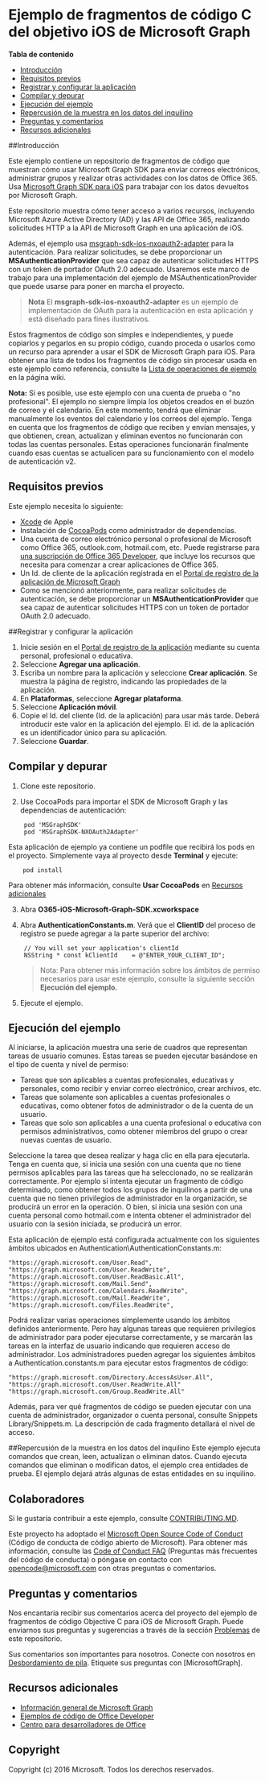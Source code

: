 # Ejemplo de fragmentos de código C del objetivo iOS de Microsoft Graph

**Tabla de contenido**

* [Introducción](#introducción)
* [Requisitos previos](#requisitos-previos)
* [Registrar y configurar la aplicación](#registrar-y-configurar-la-aplicación)
* [Compilar y depurar](#compilar-y-depurar)
* [Ejecución del ejemplo](#ejecución-del-ejemplo)
* [Repercusión de la muestra en los datos del inquilino](#repercusión-de-la-muestra-en-los-datos-del-inquilino)
* [Preguntas y comentarios](#preguntas-y-comentarios)
* [Recursos adicionales](#recursos-adicionales)

<a name="introduction"></a>
##Introducción

Este ejemplo contiene un repositorio de fragmentos de código que muestran cómo usar Microsoft Graph SDK para enviar correos electrónicos, administrar grupos y realizar otras actividades con los datos de Office 365. Usa [Microsoft Graph SDK para iOS](https://github.com/microsoftgraph/msgraph-sdk-ios) para trabajar con los datos devueltos por Microsoft Graph.

Este repositorio muestra cómo tener acceso a varios recursos, incluyendo Microsoft Azure Active Directory (AD) y las API de Office 365, realizando solicitudes HTTP a la API de Microsoft Graph en una aplicación de iOS. 

Además, el ejemplo usa [msgraph-sdk-ios-nxoauth2-adapter](https://github.com/microsoftgraph/msgraph-sdk-ios-nxoauth2-adapter) para la autenticación. Para realizar solicitudes, se debe proporcionar un **MSAuthenticationProvider** que sea capaz de autenticar solicitudes HTTPS con un token de portador OAuth 2.0 adecuado. Usaremos este marco de trabajo para una implementación del ejemplo de MSAuthenticationProvider que puede usarse para poner en marcha el proyecto.

 > **Nota** El **msgraph-sdk-ios-nxoauth2-adapter** es un ejemplo de implementación de OAuth para la autenticación en esta aplicación y está diseñado para fines ilustrativos.

Estos fragmentos de código son simples e independientes, y puede copiarlos y pegarlos en su propio código, cuando proceda o usarlos como un recurso para aprender a usar el SDK de Microsoft Graph para iOS. Para obtener una lista de todos los fragmentos de código sin procesar usada en este ejemplo como referencia, consulte la [Lista de operaciones de ejemplo](https://github.com/microsoftgraph/iOS-objectiveC-snippets-sample/wiki/Sample-Operations-List) en la página wiki.

**Nota:** Si es posible, use este ejemplo con una cuenta de prueba o "no profesional". El ejemplo no siempre limpia los objetos creados en el buzón de correo y el calendario. En este momento, tendrá que eliminar manualmente los eventos del calendario y los correos del ejemplo. Tenga en cuenta que los fragmentos de código que reciben y envían mensajes, y que obtienen, crean, actualizan y eliminan eventos no funcionarán con todas las cuentas personales. Estas operaciones funcionarán finalmente cuando esas cuentas se actualicen para su funcionamiento con el modelo de autenticación v2.

 

<a name="prerequisites"></a>
## Requisitos previos ##

Este ejemplo necesita lo siguiente:  
* [Xcode](https://developer.apple.com/xcode/downloads/) de Apple
* Instalación de [CocoaPods](https://guides.cocoapods.org/using/using-cocoapods.html) como administrador de dependencias.
* Una cuenta de correo electrónico personal o profesional de Microsoft como Office 365, outlook.com, hotmail.com, etc. Puede registrarse para [una suscripción de Office 365 Developer](https://aka.ms/devprogramsignup), que incluye los recursos que necesita para comenzar a crear aplicaciones de Office 365.
* Un Id. de cliente de la aplicación registrada en el [Portal de registro de la aplicación de Microsoft Graph](https://graph.microsoft.io/en-us/app-registration)
* Como se mencionó anteriormente, para realizar solicitudes de autenticación, se debe proporcionar un **MSAuthenticationProvider** que sea capaz de autenticar solicitudes HTTPS con un token de portador OAuth 2.0 adecuado. 


      
<a name="register"></a>
##Registrar y configurar la aplicación

1. Inicie sesión en el [Portal de registro de la aplicación](https://apps.dev.microsoft.com/) mediante su cuenta personal, profesional o educativa.  
2. Seleccione **Agregar una aplicación**.  
3. Escriba un nombre para la aplicación y seleccione **Crear aplicación**. Se muestra la página de registro, indicando las propiedades de la aplicación.  
4. En **Plataformas**, seleccione **Agregar plataforma**.  
5. Seleccione **Aplicación móvil**.  
6. Copie el Id. del cliente (Id. de la aplicación) para usar más tarde. Deberá introducir este valor en la aplicación del ejemplo. El id. de la aplicación es un identificador único para su aplicación.   
7. Seleccione **Guardar**.  


<a name="build"></a>
## Compilar y depurar ##

1. Clone este repositorio.
2. Use CocoaPods para importar el SDK de Microsoft Graph y las dependencias de autenticación:

        pod 'MSGraphSDK'
        pod 'MSGraphSDK-NXOAuth2Adapter'


 Esta aplicación de ejemplo ya contiene un podfile que recibirá los pods en el proyecto. Simplemente vaya al proyecto desde **Terminal** y ejecute:

        pod install

   Para obtener más información, consulte **Usar CocoaPods** en [Recursos adicionales](#recursos-adicionales)

3. Abra **O365-iOS-Microsoft-Graph-SDK.xcworkspace**
4. Abra **AuthenticationConstants.m**. Verá que el **ClientID** del proceso de registro se puede agregar a la parte superior del archivo:

        // You will set your application's clientId
        NSString * const kClientId    = @"ENTER_YOUR_CLIENT_ID";

    > Nota: Para obtener más información sobre los ámbitos de permiso necesarios para usar este ejemplo, consulte la siguiente sección **Ejecución del ejemplo.**
5. Ejecute el ejemplo.

<a name="run"></a>
## Ejecución del ejemplo

Al iniciarse, la aplicación muestra una serie de cuadros que representan tareas de usuario comunes. Estas tareas se pueden ejecutar basándose en el tipo de cuenta y nivel de permiso:

- Tareas que son aplicables a cuentas profesionales, educativas y personales, como recibir y enviar correo electrónico, crear archivos, etc.
- Tareas que solamente son aplicables a cuentas profesionales o educativas, como obtener fotos de administrador o de la cuenta de un usuario.
- Tareas que solo son aplicables a una cuenta profesional o educativa con permisos administrativos, como obtener miembros del grupo o crear nuevas cuentas de usuario.

Seleccione la tarea que desea realizar y haga clic en ella para ejecutarla. Tenga en cuenta que, si inicia una sesión con una cuenta que no tiene permisos aplicables para las tareas que ha seleccionado, no se realizarán correctamente. Por ejemplo si intenta ejecutar un fragmento de código determinado, como obtener todos los grupos de inquilinos a partir de una cuenta que no tienen privilegios de administrador en la organización, se producirá un error en la operación. O bien, si inicia una sesión con una cuenta personal como hotmail.com e intenta obtener el administrador del usuario con la sesión iniciada, se producirá un error.

Esta aplicación de ejemplo está configurada actualmente con los siguientes ámbitos ubicados en Authentication\AuthenticationConstants.m:

    "https://graph.microsoft.com/User.Read",
    "https://graph.microsoft.com/User.ReadWrite",
    "https://graph.microsoft.com/User.ReadBasic.All",
    "https://graph.microsoft.com/Mail.Send",
    "https://graph.microsoft.com/Calendars.ReadWrite",
    "https://graph.microsoft.com/Mail.ReadWrite",
    "https://graph.microsoft.com/Files.ReadWrite",

Podrá realizar varias operaciones simplemente usando los ámbitos definidos anteriormente. Pero hay algunas tareas que requieren privilegios de administrador para poder ejecutarse correctamente, y se marcarán las tareas en la interfaz de usuario indicando que requieren acceso de administrador. Los administradores pueden agregar los siguientes ámbitos a Authentication.constants.m para ejecutar estos fragmentos de código:

    "https://graph.microsoft.com/Directory.AccessAsUser.All",
    "https://graph.microsoft.com/User.ReadWrite.All"
    "https://graph.microsoft.com/Group.ReadWrite.All"

Además, para ver qué fragmentos de código se pueden ejecutar con una cuenta de administrador, organizador o cuenta personal, consulte Snippets Library/Snippets.m. La descripción de cada fragmento detallará el nivel de acceso.

<a name="#how-the-sample-affects-your-tenant-data"></a>
##Repercusión de la muestra en los datos del inquilino
Este ejemplo ejecuta comandos que crean, leen, actualizan o eliminan datos. Cuando ejecuta comandos que eliminan o modifican datos, el ejemplo crea entidades de prueba. El ejemplo dejará atrás algunas de estas entidades en su inquilino.

<a name="contributing"></a>
## Colaboradores ##

Si le gustaría contribuir a este ejemplo, consulte [CONTRIBUTING.MD](/CONTRIBUTING.md).

Este proyecto ha adoptado el [Microsoft Open Source Code of Conduct](https://opensource.microsoft.com/codeofconduct/) (Código de conducta de código abierto de Microsoft). Para obtener más información, consulte las [Code of Conduct FAQ](https://opensource.microsoft.com/codeofconduct/faq/) (Preguntas más frecuentes del código de conducta) o póngase en contacto con [opencode@microsoft.com](mailto:opencode@microsoft.com) con otras preguntas o comentarios.

<a name="questions"></a>
## Preguntas y comentarios

Nos encantaría recibir sus comentarios acerca del proyecto del ejemplo de fragmentos de código Objective C para iOS de Microsoft Graph. Puede enviarnos sus preguntas y sugerencias a través de la sección [Problemas](https://github.com/microsoftgraph/iOS-objectiveC-snippets-sample/issues) de este repositorio.

Sus comentarios son importantes para nosotros. Conecte con nosotros en [Desbordamiento de pila](http://stackoverflow.com/questions/tagged/office365+or+microsoftgraph). Etiquete sus preguntas con [MicrosoftGraph].

<a name="additional-resources"></a>
## Recursos adicionales ##

- [Información general de Microsoft Graph](http://graph.microsoft.io)
- [Ejemplos de código de Office Developer](http://dev.office.com/code-samples)
- [Centro para desarrolladores de Office](http://dev.office.com/)


## Copyright
Copyright (c) 2016 Microsoft. Todos los derechos reservados.